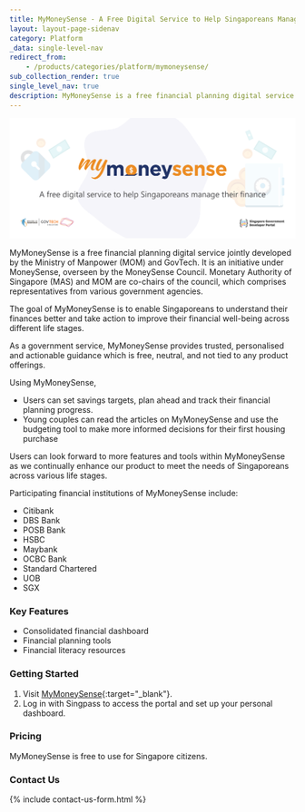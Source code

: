 ```yaml
---
title: MyMoneySense - A Free Digital Service to Help Singaporeans Manage Their Finances
layout: layout-page-sidenav
category: Platform
_data: single-level-nav
redirect_from:
    - /products/categories/platform/mymoneysense/
sub_collection_render: true
single_level_nav: true
description: MyMoneySense is a free financial planning digital service provided by the Singapore government for citizens. Find out more!
---
```


![MyMoneySense header banner for Singapore Governmeent Developer Portal](/assets/img/mymoneysense-headerbannerv2.png)

MyMoneySense is a free financial planning digital service jointly developed by the Ministry of Manpower (MOM) and GovTech. It is an initiative under MoneySense, overseen by the MoneySense Council. Monetary Authority of Singapore (MAS) and MOM are co-chairs of the council, which comprises representatives from various government agencies.

The goal of MyMoneySense is to enable Singaporeans to understand their finances better and take action to improve their financial well-being across different life stages. 

As a government service, MyMoneySense provides trusted, personalised and actionable guidance which is free, neutral, and not tied to any product offerings.

Using MyMoneySense,

- Users can set savings targets, plan ahead and track their financial planning progress.
- Young couples can read the articles on MyMoneySense and use the budgeting tool to make more informed decisions for their first housing purchase

Users can look forward to more features and tools within MyMoneySense as we continually enhance our product to meet the needs of Singaporeans across various life stages.

Participating financial institutions of MyMoneySense include:

- Citibank
- DBS Bank
- POSB Bank
- HSBC
- Maybank
- OCBC Bank
- Standard Chartered
- UOB
- SGX


### Key Features

- Consolidated financial dashboard
- Financial planning tools
- Financial literacy resources


### Getting Started

1. Visit [MyMoneySense](https://www.mymoneysense.gov.sg){:target="_blank"}.
2. Log in with Singpass to access the portal and set up your personal dashboard.

### Pricing

MyMoneySense is free to use for Singapore citizens.

### Contact Us

{% include contact-us-form.html %}
